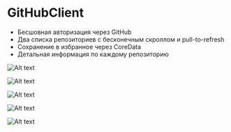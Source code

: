 # GitHubClient
- Бесшовная авторизация через GitHub
- Два списка репозиториев с бесконечным скроллом и pull-to-refresh
- Сохранение в избранное через CoreData
- Детальная информация по каждому репозиторию

![Alt text](https://i.postimg.cc/7YmQF54q/IMG-1465.png)

![Alt text](https://i.postimg.cc/HknPdTWX/IMG-1466.png)

![Alt text](https://i.postimg.cc/CKfPnJqK/IMG-1467.png)

![Alt text](https://i.postimg.cc/HkNvLFjK/IMG-1468.png)

![Alt text](https://i.postimg.cc/XJfsQJxS/IMG-1469.png)
